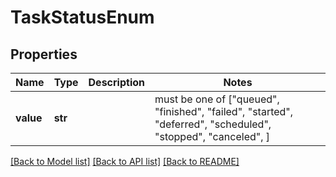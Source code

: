 # TaskStatusEnum


## Properties
Name | Type | Description | Notes
------------ | ------------- | ------------- | -------------
**value** | **str** |  |  must be one of ["queued", "finished", "failed", "started", "deferred", "scheduled", "stopped", "canceled", ]

[[Back to Model list]](../README.md#documentation-for-models) [[Back to API list]](../README.md#documentation-for-api-endpoints) [[Back to README]](../README.md)


